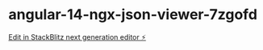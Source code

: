 # angular-14-ngx-json-viewer-7zgofd

[Edit in StackBlitz next generation editor ⚡️](https://stackblitz.com/~/github.com/rizwan1/angular-14-ngx-json-viewer-7zgofd)